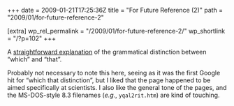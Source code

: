 +++
date = 2009-01-21T17:25:36Z
title = "For Future Reference (2)"
path = "2009/01/for-future-reference-2"

[extra]
wp_rel_permalink = "/2009/01/for-future-reference-2/"
wp_shortlink = "/?p=102"
+++

A [straightforward explanation](http://home.earthlink.net/~llica/wichthat.htm)
of the grammatical distinction between “which” and “that”.

Probably not necessary to note this here, seeing as it was the first Google
hit for “which that distinction”, but I liked that the page happened to be
aimed specifically at scientists. I also like the general tone of the pages,
and the MS-DOS-style 8.3 filenames (_e.g._, `yqal2rit.htm`) are kind of
touching.
